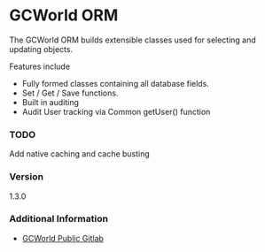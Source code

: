# GCWorld ORM

The GCWorld ORM builds extensible classes used for selecting and updating objects.

Features include
  - Fully formed classes containing all database fields.
  - Set / Get / Save functions.
  - Built in auditing
  - Audit User tracking via Common getUser() function

### TODO
Add native caching and cache busting

### Version
1.3.0

### Additional Information

* [GCWorld Public Gitlab](https://gitlab.konghack.com/groups/GCWorld)
